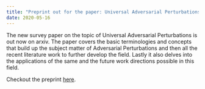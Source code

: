 ```yaml
---
title: "Preprint out for the paper: Universal Adversarial Perturbations: A Survey!"
date: 2020-05-16
---
```


The new survey paper on the topic of Universal Adversarial Perturbations is out now on arxiv. The paper covers the basic terminologies and concepts that build up the subject matter of Adversarial Perturbations and then all the recent literature work to further develop the field. Lastly it also delves into the applications of the same and the future work directions possible in this field.

Checkout the preprint [here](https://arxiv.org/abs/2005.08087).


